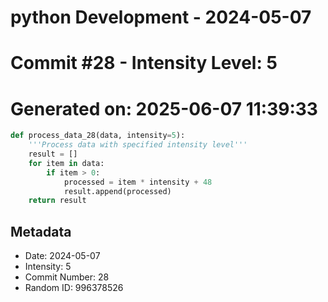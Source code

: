 ﻿# python Development - 2024-05-07
# Commit #28 - Intensity Level: 5
# Generated on: 2025-06-07 11:39:33
```python
def process_data_28(data, intensity=5):
    '''Process data with specified intensity level'''
    result = []
    for item in data:
        if item > 0:
            processed = item * intensity + 48
            result.append(processed)
    return result
```
## Metadata
- Date: 2024-05-07
- Intensity: 5
- Commit Number: 28
- Random ID: 996378526
